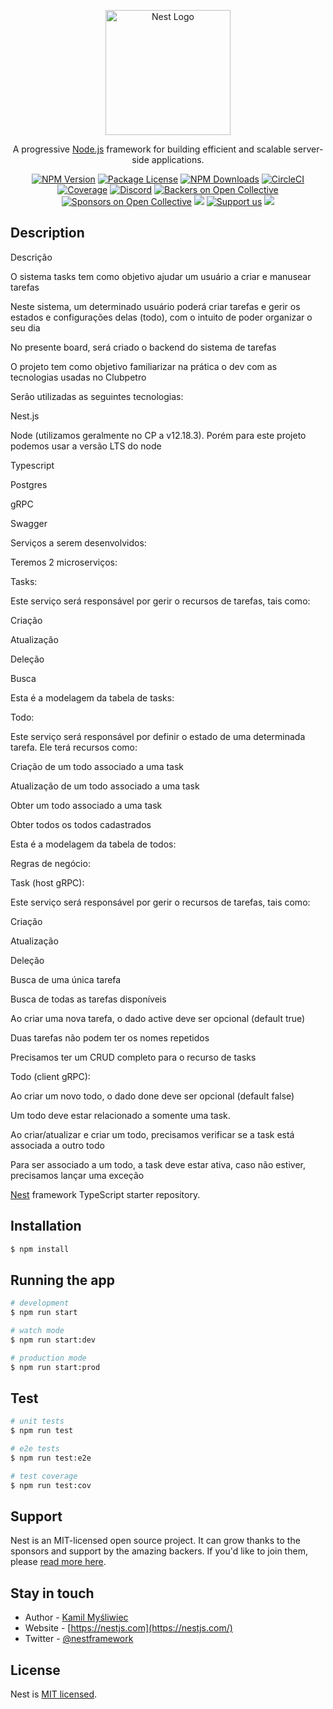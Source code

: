 <p align="center">
  <a href="http://nestjs.com/" target="blank"><img src="https://nestjs.com/img/logo-small.svg" width="200" alt="Nest Logo" /></a>
</p>

[circleci-image]: https://img.shields.io/circleci/build/github/nestjs/nest/master?token=abc123def456
[circleci-url]: https://circleci.com/gh/nestjs/nest

  <p align="center">A progressive <a href="http://nodejs.org" target="_blank">Node.js</a> framework for building efficient and scalable server-side applications.</p>
    <p align="center">
<a href="https://www.npmjs.com/~nestjscore" target="_blank"><img src="https://img.shields.io/npm/v/@nestjs/core.svg" alt="NPM Version" /></a>
<a href="https://www.npmjs.com/~nestjscore" target="_blank"><img src="https://img.shields.io/npm/l/@nestjs/core.svg" alt="Package License" /></a>
<a href="https://www.npmjs.com/~nestjscore" target="_blank"><img src="https://img.shields.io/npm/dm/@nestjs/common.svg" alt="NPM Downloads" /></a>
<a href="https://circleci.com/gh/nestjs/nest" target="_blank"><img src="https://img.shields.io/circleci/build/github/nestjs/nest/master" alt="CircleCI" /></a>
<a href="https://coveralls.io/github/nestjs/nest?branch=master" target="_blank"><img src="https://coveralls.io/repos/github/nestjs/nest/badge.svg?branch=master#9" alt="Coverage" /></a>
<a href="https://discord.gg/G7Qnnhy" target="_blank"><img src="https://img.shields.io/badge/discord-online-brightgreen.svg" alt="Discord"/></a>
<a href="https://opencollective.com/nest#backer" target="_blank"><img src="https://opencollective.com/nest/backers/badge.svg" alt="Backers on Open Collective" /></a>
<a href="https://opencollective.com/nest#sponsor" target="_blank"><img src="https://opencollective.com/nest/sponsors/badge.svg" alt="Sponsors on Open Collective" /></a>
  <a href="https://paypal.me/kamilmysliwiec" target="_blank"><img src="https://img.shields.io/badge/Donate-PayPal-ff3f59.svg"/></a>
    <a href="https://opencollective.com/nest#sponsor"  target="_blank"><img src="https://img.shields.io/badge/Support%20us-Open%20Collective-41B883.svg" alt="Support us"></a>
  <a href="https://twitter.com/nestframework" target="_blank"><img src="https://img.shields.io/twitter/follow/nestframework.svg?style=social&label=Follow"></a>
</p>
  <!--[![Backers on Open Collective](https://opencollective.com/nest/backers/badge.svg)](https://opencollective.com/nest#backer)
  [![Sponsors on Open Collective](https://opencollective.com/nest/sponsors/badge.svg)](https://opencollective.com/nest#sponsor)-->

## Description

Descrição

O sistema tasks tem como objetivo ajudar um usuário a criar e manusear tarefas

Neste sistema, um determinado usuário poderá criar tarefas e gerir os estados e configurações delas (todo), com o intuito de poder organizar o seu dia

No presente board, será criado o backend do sistema de tarefas

O projeto tem como objetivo familiarizar na prática o dev com as tecnologias usadas no Clubpetro

Serão utilizadas as seguintes tecnologias:

 Nest.js

Node (utilizamos geralmente no CP a v12.18.3). Porém para este projeto podemos usar a versão LTS do node

Typescript

Postgres

gRPC

Swagger



Serviços a serem desenvolvidos:

Teremos 2 microserviços:

Tasks:

Este serviço será responsável por gerir o recursos de tarefas, tais como:

Criação

Atualização

Deleção

Busca

Esta é a modelagem da tabela de tasks:


Todo:

Este serviço será responsável por definir o estado de uma determinada tarefa. Ele terá recursos como:

Criação de um todo associado a uma task

Atualização de um todo associado a uma task

Obter um todo associado a uma task

Obter todos os todos cadastrados

Esta é a modelagem da tabela de todos:


Regras de negócio:

Task (host gRPC):

Este serviço será responsável por gerir o recursos de tarefas, tais como:

Criação

Atualização

Deleção

Busca de uma única tarefa

Busca de todas as tarefas disponíveis

Ao criar uma nova tarefa, o dado active deve ser opcional (default true)

Duas tarefas não podem ter os nomes repetidos

Precisamos ter um CRUD completo para o recurso de tasks

Todo (client gRPC):

Ao criar um novo todo, o dado done deve ser opcional (default false)

Um todo deve estar relacionado a somente uma task. 

Ao criar/atualizar e criar um todo, precisamos verificar se a task está associada  a outro todo

Para ser associado a um todo, a task deve estar ativa, caso não estiver, precisamos lançar uma exceção

[Nest](https://github.com/nestjs/nest) framework TypeScript starter repository.

## Installation

```bash
$ npm install
```

## Running the app

```bash
# development
$ npm run start

# watch mode
$ npm run start:dev

# production mode
$ npm run start:prod
```

## Test

```bash
# unit tests
$ npm run test

# e2e tests
$ npm run test:e2e

# test coverage
$ npm run test:cov
```

## Support

Nest is an MIT-licensed open source project. It can grow thanks to the sponsors and support by the amazing backers. If you'd like to join them, please [read more here](https://docs.nestjs.com/support).

## Stay in touch

- Author - [Kamil Myśliwiec](https://kamilmysliwiec.com)
- Website - [https://nestjs.com](https://nestjs.com/)
- Twitter - [@nestframework](https://twitter.com/nestframework)

## License

Nest is [MIT licensed](LICENSE).
